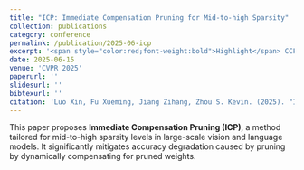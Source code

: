 ```yaml
---
title: "ICP: Immediate Compensation Pruning for Mid-to-high Sparsity"
collection: publications
category: conference
permalink: /publication/2025-06-icp
excerpt: '<span style="color:red;font-weight:bold">Highlight</span> CCF-A paper on pruning strategies for sparsity.'
date: 2025-06-15
venue: 'CVPR 2025'
paperurl: ''
slidesurl: ''
bibtexurl: ''
citation: 'Luo Xin, Fu Xueming, Jiang Zihang, Zhou S. Kevin. (2025). "ICP: Immediate Compensation Pruning for Mid-to-high Sparsity." <i>CVPR 2025</i>.'
---
```


This paper proposes **Immediate Compensation Pruning (ICP)**, a method tailored for mid-to-high sparsity levels in large-scale vision and language models. It significantly mitigates accuracy degradation caused by pruning by dynamically compensating for pruned weights.
